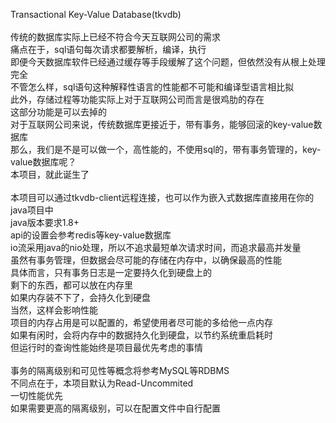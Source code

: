 Transactional Key-Value Database(tkvdb)<br />
<br />
传统的数据库实际上已经不符合今天互联网公司的需求<br />
痛点在于，sql语句每次请求都要解析，编译，执行<br />
即便今天数据库软件已经通过缓存等手段缓解了这个问题，但依然没有从根上处理完全<br />
不管怎么样，sql语句这种解释性语言的性能都不可能和编译型语言相比拟<br />
此外，存储过程等功能实际上对于互联网公司而言是很鸡肋的存在<br />
这部分功能是可以去掉的<br />
对于互联网公司来说，传统数据库更接近于，带有事务，能够回滚的key-value数据库<br />
那么，我们是不是可以做一个，高性能的，不使用sql的，带有事务管理的，key-value数据库呢？<br />
本项目，就此诞生了<br />
<br />
本项目可以通过tkvdb-client远程连接，也可以作为嵌入式数据库直接用在你的java项目中<br />
java版本要求1.8+<br />
api的设置会参考redis等key-value数据库<br />
io流采用java的nio处理，所以不追求最短单次请求时间，而追求最高并发量<br />
虽然有事务管理，但数据会尽可能的存储在内存中，以确保最高的性能<br />
具体而言，只有事务日志是一定要持久化到硬盘上的<br />
剩下的东西，都可以放在内存里<br />
如果内存装不下了，会持久化到硬盘<br />
当然，这样会影响性能<br />
项目的内存占用是可以配置的，希望使用者尽可能的多给他一点内存<br />
如果有闲时，会将内存中的数据持久化到硬盘，以节约系统重启耗时<br />
但运行时的查询性能始终是项目最优先考虑的事情<br />
<br />
事务的隔离级别和可见性等概念将参考MySQL等RDBMS<br />
不同点在于，本项目默认为Read-Uncommited<br />
一切性能优先<br />
如果需要更高的隔离级别，可以在配置文件中自行配置<br />
